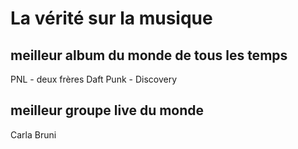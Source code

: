 # La vérité sur la musique
## meilleur album du monde de tous les temps
PNL - deux frères
Daft Punk - Discovery
## meilleur groupe live du monde
Carla Bruni
